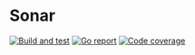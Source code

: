 # Sonar

[![Build and test](https://img.shields.io/github/workflow/status/bi-zone/sonar/Build%20and%20test)](https://github.com/bi-zone/sonar/actions?query=workflow%3A%22Build+and+test%22)
[![Go report](https://goreportcard.com/badge/github.com/bi-zone/sonar)](https://goreportcard.com/report/github.com/bi-zone/sonar)
[![Code coverage](https://img.shields.io/codecov/c/gh/bi-zone/sonar.svg)](https://codecov.io/gh/bi-zone/sonar)

